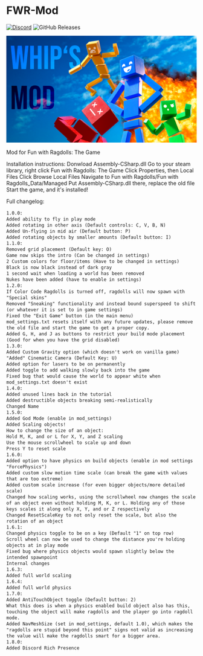 # FWR-Mod
[![Discord](https://img.shields.io/discord/619239179624382464?label=Discord&logo=Discord&style=for-the-badge)](https://discord.gg/S3NC65b)
![GitHub Releases](https://img.shields.io/github/downloads/coolymike/FWR-QoL-Mod/total?label=Downloads&logo=Github&style=for-the-badge)

![Logo](https://raw.githubusercontent.com/coolymike/FWR-QoL-Mod/master/whipsmod.png)

Mod for Fun with Ragdolls: The Game

Installation instructions:
Donwload Assembly-CSharp.dll
Go to your steam library, right click Fun with Ragdolls: The Game
Click Properties, then Local Files
Click Browse Local Files
Navigate to Fun with Ragdolls/Fun with Ragdolls_Data/Managed
Put Assembly-CSharp.dll there, replace the old file
Start the game, and it's installed!

Full changelog:
```
1.0.0:
Added ability to fly in play mode
Added rotating in other axis (Default controls: C, V, B, N)
Added Un-flying in mid air (Default button: P)
Added rotating objects by smaller amounts (Default button: I)
1.1.0:
Removed grid placement (Default key: O)
Game now skips the intro (Can be changed in settings)
2 Custom colors for floor/items (Have to be changed in settings)
Black is now black instead of dark gray
1 second wait when loading a world has been removed
Nukes have been added (have to enable in settings)
1.2.0:
If Color Code Ragdolls is turned off, ragdolls will now spawn with "Special skins"
Removed "Sneaking" functionality and instead bound superspeed to shift (or whatever it is set to in game settings)
Fixed the "Exit Game" button (in the main menu)
mod_settings.txt resets itself with any future updates, please remove the old file and start the game to get a proper copy.
Added G, H, and J as buttons to restrict your build mode placement (Good for when you have the grid disabled)
1.3.0:
Added Custom Gravity option (which doesn't work on vanilla game)
"Added" Cinematic Camera (Default Key: U)
Added option for lasers to be on permanently
Added toggle to add walking slowly back into the game
Fixed bug that would cause the world to appear white when mod_settings.txt doesn't exist
1.4.0:
Added unused lines back in the tutorial
Added destructible objects breaking semi-realistically
Changed Name
1.5.0:
Added God Mode (enable in mod_settings)
Added Scaling objects!
How to change the size of an object:
Hold M, K, and or L for X, Y, and Z scaling
Use the mouse scrollwheel to scale up and down
Press Y to reset scale
1.6.0:
Added option to have physics on build objects (enable in mod settings "ForcePhysics")
Added custom slow motion time scale (can break the game with values that are too extreme)
Added custom scale increase (for even bigger objects/more detailed scale)
Changed how scaling works, using the scrollwheel now changes the scale of an object even without holding M, K, or L. Holding any of those keys scales it along only X, Y, and or Z respectively
Changed ResetScaleKey to not only reset the scale, but also the rotation of an object
1.6.1:
Changed physics toggle to be on a key (Default "1" on top row)
Scroll wheel can now be used to change the distance you're holding objects at in play mode
Fixed bug where physics objects would spawn slightly below the intended spawnpoint
Internal changes
1.6.3:
Added full world scaling
1.6.4:
Added full world physics
1.7.0:
Added AntiTouchObject toggle (Default button: 2)
What this does is when a physics enabled build object also has this, touching the object will make ragdolls and the player go into ragdoll mode.
Added NavMeshSize (set in mod_settings, default 1.0), which makes the "ragdolls are stupid beyond this point" signs not valid as increasing the value will make the ragdolls smart for a bigger area.
1.8.0:
Added Discord Rich Presence
```
